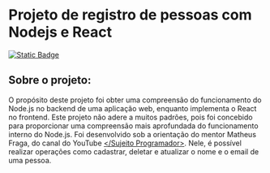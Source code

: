 # Projeto de registro de pessoas com Nodejs e React
[![Static Badge](https://img.shields.io/badge/LICENCE-MIT-blue)](https://github.com/wagneralm/register_people_node/blob/main/LICENSE)

## Sobre o projeto:
O propósito deste projeto foi obter uma compreensão do funcionamento do Node.js no backend de uma aplicação web, enquanto implementa o React no frontend. Este projeto não adere a muitos padrões, pois foi concebido para proporcionar uma compreensão mais aprofundada do funcionamento interno do Node.js. Foi desenvolvido sob a orientação do mentor Matheus Fraga, do canal do YouTube [</Sujeito Programador>](https://devsuperior.com.br/ "Site da DevSuperior"). Nele, é possível realizar operações como cadastrar, deletar e atualizar o nome e o email de uma pessoa.

